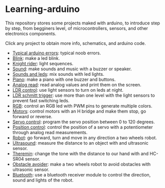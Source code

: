 # Learning-arduino

This repository stores some projects maked with arduino, to introduce step by step, from begginers level, of microcontrollers, sensors, and other electronics components. 

Click any project to obtain more info, schematics, and arduino code.

* [Typical arduino errors](https://github.com/JaledMC/Learning-arduino/wiki/Typical-Arduino-errors): typical noob errors.
* [Blink](https://github.com/JaledMC/Learning-arduino/wiki/Blink): make a led blink.
* [Knight rider](https://github.com/JaledMC/Learning-arduino/wiki/Knight-rider): light sequences.
* [Sound](https://github.com/JaledMC/Learning-arduino/wiki/Sound): make sounds and music with a buzzer or speaker.
* [Sounds and leds](https://github.com/JaledMC/Learning-arduino/wiki/Sounds-and-leds): mix sounds with led lights.
* [Piano](https://github.com/JaledMC/Learning-arduino/wiki/Piano): make a piano with one buzzer and buttons.
* [Analog read](https://github.com/JaledMC/Learning-arduino/wiki/Analog-read): read analog values and print them on the screen.
* [LDR control](https://github.com/JaledMC/Learning-arduino/wiki/LDR-control): use light sensors to turn on leds at night.
* [LDR schmitt trigger](https://github.com/JaledMC/Learning-arduino/wiki/LDR-schmitt-trigger): use more than one level with the light sensors to prevent fast switching leds.
* [RGB](https://github.com/JaledMC/Learning-arduino/wiki/RGB): control an RGB led with PWM pins to generate multiple colors.
* [Motors](https://github.com/JaledMC/Learning-arduino/wiki/Motors): control motors with an H bridge and make them stop, go forward or reverse. 
* [Servo control](https://github.com/JaledMC/Learning-arduino/wiki/Servo-control): program the servo position between 0 to 120 degrees.
* [Position control](https://github.com/JaledMC/Learning-arduino/wiki/Position-control): control the position of a servo with a potentiometer through analog read measurements.
* [Robot](https://github.com/JaledMC/Learning-arduino/wiki/Robot): go forward, turn and move in any direction a two wheels robot.
* [Ultrasound](https://github.com/JaledMC/Learning-arduino/wiki/Ultrasound): measure the distance to an object with and ultrasonic sensor.
* [Theremin](https://github.com/JaledMC/Learning-arduino/wiki/Theremin): change the tone with the distance to our hand with and HC-SR04 sensor.
* [Obstacle avoider](https://github.com/JaledMC/Learning-arduino/wiki/Obstacle-avoider): make a two wheels robot to avoid obstacles with ultrasonic sensor.
* [Bluetooth](https://github.com/JaledMC/Learning-arduino/wiki/Bluetooth): use a bluetooth receiver module to control the direction, sound and lights of the robot.
